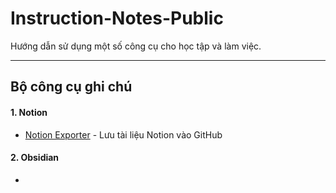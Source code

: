 # Instruction-Notes-Public

Hướng dẫn sử dụng một số công cụ cho học tập và làm việc.

---
## Bộ công cụ ghi chú
#### **1. Notion**
- [Notion Exporter](./Notion/Export2Github.md) - Lưu tài liệu Notion vào GitHub
#### **2. Obsidian**
- 